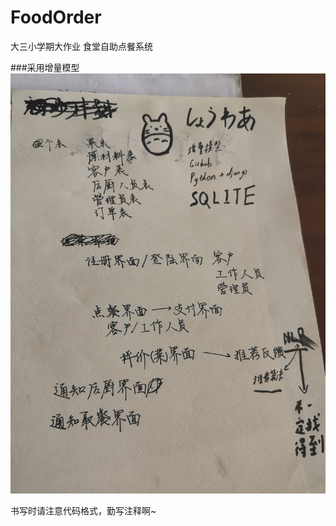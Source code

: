 ﻿# FoodOrder
大三小学期大作业 食堂自助点餐系统

###采用增量模型
![FirstSession](record/FirstSession.jpg)

书写时请注意代码格式，勤写注释啊~
